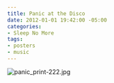 ```yaml
---
title: Panic at the Disco
date: 2012-01-01 19:42:00 -05:00
categories:
- Sleep No More
tags:
- posters
- music
---
```


![panic_print-222.jpg](/uploads/panic_print-222.jpg)